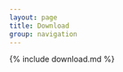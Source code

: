 ```yaml
---
layout: page
title: Download
group: navigation
---
```


<div id="download">{% include download.md %}</div>
